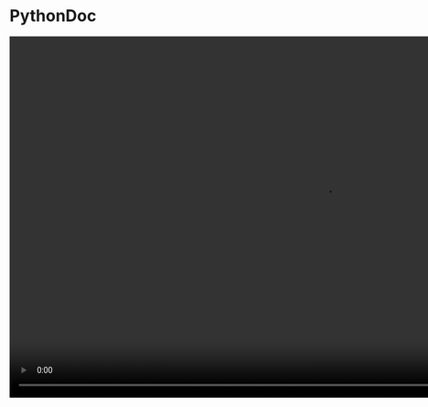 # PythonDoc
<video width="1100" height="632" controls="controls">
  <source src="https://raw.githubusercontent.com/1572766337/pythonDoc/master/play.mp4" type="video/mp4" />
</video>